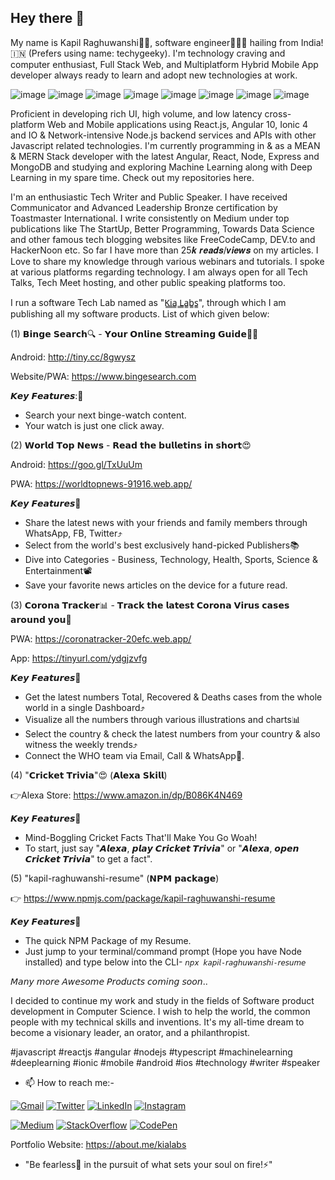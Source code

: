 ## Hey there 👋

My name is Kapil Raghuwanshi👨🏻, software engineer👨🏻‍💻 hailing from India!🇮🇳 (Prefers using name: techygeeky). I'm technology craving and computer enthusiast, Full Stack Web, and Multiplatform Hybrid Mobile App developer always ready to learn and adopt new technologies at work.

![image](https://img.shields.io/badge/JavaScript-F7DF1E?style=for-the-badge&logo=javascript&logoColor=black) 
![image](https://img.shields.io/badge/TypeScript-007ACC?style=for-the-badge&logo=typescript&logoColor=white) 
![image](https://img.shields.io/badge/Angular-DD0031?style=for-the-badge&logo=angular&logoColor=white) 
![image](https://img.shields.io/badge/React-20232A?style=for-the-badge&logo=react&logoColor=61DAFB) 
![image](https://img.shields.io/badge/Node.js-43853D?style=for-the-badge&logo=node-dot-js&logoColor=white) 
![image](https://img.shields.io/badge/HTML5-E34F26?style=for-the-badge&logo=html5&logoColor=white) 
![image](https://img.shields.io/badge/CSS-239120?&style=for-the-badge&logo=css3&logoColor=white) 
![image](https://img.shields.io/badge/TensorFlow-FF6F00?style=for-the-badge&logo=TensorFlow&logoColor=white)

Proficient in developing rich UI, high volume, and low latency cross-platform Web and Mobile applications using React.js, Angular 10, Ionic 4 and IO & Network-intensive Node.js backend services and APIs with other Javascript related technologies. I'm currently programming in & as a MEAN & MERN Stack developer with the latest Angular, React, Node, Express and MongoDB and studying and exploring Machine Learning along with Deep Learning in my spare time. Check out my repositories here.

I'm an enthusiastic Tech Writer and Public Speaker. I have received Communicator and Advanced Leadership Bronze certification by Toastmaster International.
I write consistently on Medium under top publications like The StartUp, Better Programming, Towards Data Science and other famous tech blogging websites like FreeCodeCamp, DEV.to and HackerNoon etc. So far I have more than 25𝒌 𝒓𝒆𝒂𝒅𝒔/𝒗𝒊𝒆𝒘𝒔 on my articles. I Love to share my knowledge through various webinars and tutorials. I spoke at various platforms regarding technology. I am always open for all Tech Talks, Tech Meet hosting, and other public speaking platforms too.

I run a software Tech Lab named as "K̳i̳a̳ ̳L̳a̳b̳s̳", through which I am publishing all my software products. List of which given below:

(1) 𝗕𝗶𝗻𝗴𝗲 𝗦𝗲𝗮𝗿𝗰𝗵🔍 - 𝗬𝗼𝘂𝗿 𝗢𝗻𝗹𝗶𝗻𝗲 𝗦𝘁𝗿𝗲𝗮𝗺𝗶𝗻𝗴 𝗚𝘂𝗶𝗱𝗲🎥😍

Android: http://tiny.cc/8gwysz

Website/PWA: https://www.bingesearch.com

𝙆𝙚𝙮 𝙁𝙚𝙖𝙩𝙪𝙧𝙚𝙨:🎉
* Search your next binge-watch content.
* Your watch is just one click away.

(2) 𝗪𝗼𝗿𝗹𝗱 𝗧𝗼𝗽 𝗡𝗲𝘄𝘀 - 𝗥𝗲𝗮𝗱 𝘁𝗵𝗲 𝗯𝘂𝗹𝗹𝗲𝘁𝗶𝗻𝘀 𝗶𝗻 𝘀𝗵𝗼𝗿𝘁😍

Android: https://goo.gl/TxUuUm

PWA: https://worldtopnews-91916.web.app/

𝙆𝙚𝙮 𝙁𝙚𝙖𝙩𝙪𝙧𝙚𝙨🎉
* Share the latest news with your friends and family members through WhatsApp, FB, Twitter⤴️
* Select from the world's best exclusively hand-picked Publishers📚
* Dive into Categories - Business, Technology, Health, Sports, Science & Entertainment📽️
* Save your favorite news articles on the device for a future read.

(3) 𝗖𝗼𝗿𝗼𝗻𝗮 𝗧𝗿𝗮𝗰𝗸𝗲𝗿📊 - 𝗧𝗿𝗮𝗰𝗸 𝘁𝗵𝗲 𝗹𝗮𝘁𝗲𝘀𝘁 𝗖𝗼𝗿𝗼𝗻𝗮 𝗩𝗶𝗿𝘂𝘀 𝗰𝗮𝘀𝗲𝘀 𝗮𝗿𝗼𝘂𝗻𝗱 𝘆𝗼𝘂📒

PWA: https://coronatracker-20efc.web.app/

App: https://tinyurl.com/ydgjzvfg

𝙆𝙚𝙮 𝙁𝙚𝙖𝙩𝙪𝙧𝙚𝙨🎉
* Get the latest numbers Total, Recovered & Deaths cases from the whole world in a single Dashboard⤴️
* Visualize all the numbers through various illustrations and charts📊
* Select the country & check the latest numbers from your country & also witness the weekly trends⤴️
* Connect the WHO team via Email, Call & WhatsApp📲.

(4) "𝗖𝗿𝗶𝗰𝗸𝗲𝘁 𝗧𝗿𝗶𝘃𝗶𝗮"😍 (𝗔𝗹𝗲𝘅𝗮 𝗦𝗸𝗶𝗹𝗹)

👉Alexa Store: https://www.amazon.in/dp/B086K4N469

𝙆𝙚𝙮 𝙁𝙚𝙖𝙩𝙪𝙧𝙚𝙨🎉
* Mind-Boggling Cricket Facts That'll Make You Go Woah!
* To start, just say "𝘼𝙡𝙚𝙭𝙖, 𝙥𝙡𝙖𝙮 𝘾𝙧𝙞𝙘𝙠𝙚𝙩 𝙏𝙧𝙞𝙫𝙞𝙖" or "𝘼𝙡𝙚𝙭𝙖, 𝙤𝙥𝙚𝙣 𝘾𝙧𝙞𝙘𝙠𝙚𝙩 𝙏𝙧𝙞𝙫𝙞𝙖" to get a fact".

(5) "kapil-raghuwanshi-resume" (𝗡𝗣𝗠 𝗽𝗮𝗰𝗸𝗮𝗴𝗲)

👉 https://www.npmjs.com/package/kapil-raghuwanshi-resume

𝙆𝙚𝙮 𝙁𝙚𝙖𝙩𝙪𝙧𝙚𝙨🎉
* The quick NPM Package of my Resume.
* Just jump to your terminal/command prompt (Hope you have Node installed) and type below into the CLI-
`𝘯𝘱𝘹 𝘬𝘢𝘱𝘪𝘭-𝘳𝘢𝘨𝘩𝘶𝘸𝘢𝘯𝘴𝘩𝘪-𝘳𝘦𝘴𝘶𝘮𝘦`

𝘔𝘢𝘯𝘺 𝘮𝘰𝘳𝘦 𝘈𝘸𝘦𝘴𝘰𝘮𝘦 𝘗𝘳𝘰𝘥𝘶𝘤𝘵𝘴 𝘤𝘰𝘮𝘪𝘯𝘨 𝘴𝘰𝘰𝘯..

I decided to continue my work and study in the fields of Software product development in Computer Science. I wish to help the world, the common people with my technical skills and inventions. It's my all-time dream to become a visionary leader, an orator, and a philanthropist.

#javascript #reactjs #angular #nodejs #typescript #machinelearning #deeplearning #ionic #mobile #android #ios #technology #writer #speaker

- 📫 How to reach me:- 

[![Gmail](https://img.shields.io/badge/Gmail-D14836?style=for-the-badge&logo=gmail&logoColor=white)](mailto:kapil.raghuwanshi5@gmail.com)
[![Twitter](https://img.shields.io/badge/Twitter-1DA1F2?style=for-the-badge&logo=twitter&logoColor=white&label=TechyGeeeky)](https://twitter.com/techygeeeky)
[![LinkedIn](https://img.shields.io/badge/LinkedIn-0077B5?style=for-the-badge&logo=linkedin&logoColor=white)](https://www.linkedin.com/in/kapilraghuwanshi/)
[![Instagram](https://img.shields.io/badge/Instagram-E4405F?style=for-the-badge&logo=instagram&logoColor=white)](https://www.instagram.com/techygeeeky/)

[![Medium](https://img.shields.io/badge/Medium-12100E?style=for-the-badge&logo=medium&logoColor=white)](https://medium.com/@techygeeky)
[![StackOverflow](https://img.shields.io/badge/Stack_Overflow-FE7A16?style=for-the-badge&logo=stack-overflow&logoColor=white)](https://stackoverflow.com/users/8668095/kapil-raghuwanshi)
[![CodePen](https://img.shields.io/badge/Codepen-000000?style=for-the-badge&logo=codepen&logoColor=white)](https://codepen.io/techygeeky)

Portfolio Website: https://about.me/kialabs

- "Be fearless🦁 in the pursuit of what sets your soul on fire!⚡"
